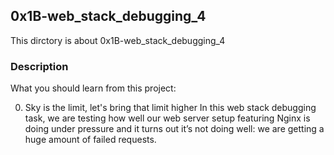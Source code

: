 ## 0x1B-web_stack_debugging_4

This dirctory is about 0x1B-web_stack_debugging_4

### Description
What you should learn from this project:

0. Sky is the limit, let's bring that limit higher
In this web stack debugging task, we are testing how well our web server setup featuring Nginx is doing under pressure and it turns out it’s not doing well: we are getting a huge amount of failed requests.
